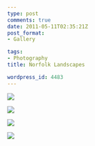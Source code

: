```yaml
---
type: post
comments: true
date: 2011-05-11T02:35:21Z
post_format:
- Gallery

tags:
- Photography
title: Norfolk Landscapes

wordpress_id: 4483
---
```


[![](http://farm3.static.flickr.com/2626/5708236582_5dfa902928_b.jpg)](http://www.flickr.com/photos/mattj/5708236582/)

[![](http://farm4.static.flickr.com/3424/5707671595_ec10c8ffc1_b.jpg)](http://www.flickr.com/photos/mattj/5707671595/)

[![](http://farm4.static.flickr.com/3428/5707671307_69fb4aff09_b.jpg)](http://www.flickr.com/photos/mattj/5707671307/)

[![](http://farm3.static.flickr.com/2019/5707671091_f1a0ea512e_b.jpg)](http://www.flickr.com/photos/mattj/5707671091/)
